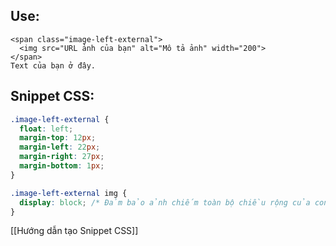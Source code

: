## Use:
```
<span class="image-left-external">
  <img src="URL ảnh của bạn" alt="Mô tả ảnh" width="200"> 
</span>
Text của bạn ở đây.
```

## Snippet CSS:

```css
.image-left-external {
  float: left;
  margin-top: 12px;
  margin-left: 22px;
  margin-right: 27px;
  margin-bottom: 1px;
}

.image-left-external img {
  display: block; /* Đảm bảo ảnh chiếm toàn bộ chiều rộng của container */
}
```

[[Hướng dẫn tạo Snippet CSS]]
